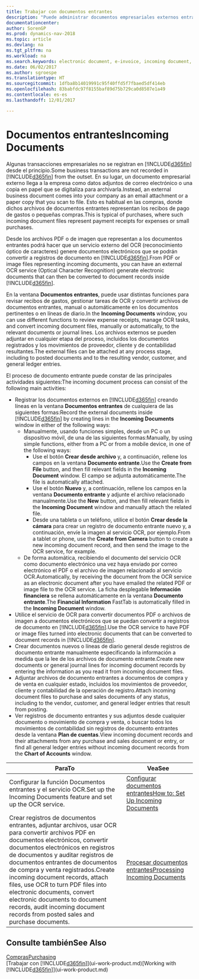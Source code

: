 ```yaml
---
title: Trabajar con documentos entrantes
description: "Puede administrar documentos empresariales externos entrantes, como recibos de pago o PDF, administrar tareas de OCR y convertir archivos a documentos y registros electrónicos en Dynamics NAV."
documentationcenter: 
author: SorenGP
ms.prod: dynamics-nav-2018
ms.topic: article
ms.devlang: na
ms.tgt_pltfrm: na
ms.workload: na
ms.search.keywords: electronic document, e-invoice, incoming document, OCR, ecommerce, document exchange, import invoice
ms.date: 06/02/2017
ms.author: sgroespe
ms.translationtype: HT
ms.sourcegitcommit: 1dfba8b14019991c95f40ffd5f7fbaed5df414eb
ms.openlocfilehash: 83babfdc97f8155baf89d75b729ca0d8507e1a49
ms.contentlocale: es-es
ms.lasthandoff: 12/01/2017

---
```

# <a name="incoming-documents"></a><span data-ttu-id="abca9-103">Documentos entrantes</span><span class="sxs-lookup"><span data-stu-id="abca9-103">Incoming Documents</span></span>
<span data-ttu-id="abca9-104">Algunas transacciones empresariales no se registran en [!INCLUDE[d365fin](includes/d365fin_md.md)] desde el principio.</span><span class="sxs-lookup"><span data-stu-id="abca9-104">Some business transactions are not recorded in [!INCLUDE[d365fin](includes/d365fin_md.md)] from the outset.</span></span> <span data-ttu-id="abca9-105">En su lugar, un documento empresarial externo llega a la empresa como datos adjuntos de correo electrónico o una copia en papel que se digitaliza para archivarla.</span><span class="sxs-lookup"><span data-stu-id="abca9-105">Instead, an external business document comes into your company as an email attachment or a paper copy that you scan to file.</span></span> <span data-ttu-id="abca9-106">Esto es habitual en las compras, donde dichos archivos de documentos entrantes representan los recibos de pago de gastos o pequeñas compras.</span><span class="sxs-lookup"><span data-stu-id="abca9-106">This is typical of purchases, where such incoming document files represent payment receipts for expenses or small purchases.</span></span>

<span data-ttu-id="abca9-107">Desde los archivos PDF o de imagen que representan a los documentos entrantes podrá hacer que un servicio externo del OCR (reconocimiento óptico de caracteres) genere documentos electrónicos que se podrán convertir a registros de documento en [!INCLUDE[d365fin](includes/d365fin_md.md)].</span><span class="sxs-lookup"><span data-stu-id="abca9-107">From PDF or image files representing incoming documents, you can have an external OCR service (Optical Character Recognition) generate electronic documents that can then be converted to document records inside [!INCLUDE[d365fin](includes/d365fin_md.md)].</span></span>

<span data-ttu-id="abca9-108">En la ventana **Documentos entrantes**, puede usar distintas funciones para revisar recibos de gastos, gestionar tareas de OCR y convertir archivos de documentos entrantes, manual o automáticamente en los documentos pertinentes o en líneas de diario.</span><span class="sxs-lookup"><span data-stu-id="abca9-108">In the **Incoming Documents** window, you can use different functions to review expense receipts, manage OCR tasks, and convert incoming document files, manually or automatically, to the relevant documents or journal lines.</span></span> <span data-ttu-id="abca9-109">Los archivos externos se pueden adjuntar en cualquier etapa del proceso, incluidos los documentos registrados y los movimientos de proveedor, cliente y de contabilidad resultantes.</span><span class="sxs-lookup"><span data-stu-id="abca9-109">The external files can be attached at any process stage, including to posted documents and to the resulting vendor, customer, and general ledger entries.</span></span>

<span data-ttu-id="abca9-110">El proceso de documento entrante puede constar de las principales actividades siguientes:</span><span class="sxs-lookup"><span data-stu-id="abca9-110">The incoming document process can consist of the following main activities:</span></span>

* <span data-ttu-id="abca9-111">Registrar los documentos externos en [!INCLUDE[d365fin](includes/d365fin_md.md)] creando líneas en la ventana **Documentos entrantes** de cualquiera de las siguientes formas:</span><span class="sxs-lookup"><span data-stu-id="abca9-111">Record the external documents inside [!INCLUDE[d365fin](includes/d365fin_md.md)] by creating lines in the **Incoming Documents** window in either of the following ways:</span></span>
  * <span data-ttu-id="abca9-112">Manualmente, usando funciones simples, desde un PC o un dispositivo móvil, de una de las siguientes formas:</span><span class="sxs-lookup"><span data-stu-id="abca9-112">Manually, by using simple functions, either from a PC or from a mobile device, in one of the following ways:</span></span>
    * <span data-ttu-id="abca9-113">Use el botón **Crear desde archivo** y, a continuación, rellene los campos en la ventana **Documento entrante**.</span><span class="sxs-lookup"><span data-stu-id="abca9-113">Use the **Create from File** button, and then fill relevant fields in the **Incoming Document** window.</span></span> <span data-ttu-id="abca9-114">El campo se adjunta automáticamente.</span><span class="sxs-lookup"><span data-stu-id="abca9-114">The file is automatically attached.</span></span>  
    * <span data-ttu-id="abca9-115">Use el botón **Nuevo** y, a continuación, rellene los campos en la ventana **Documento entrante** y adjunte el archivo relacionado manualmente.</span><span class="sxs-lookup"><span data-stu-id="abca9-115">Use the **New** button, and then fill relevant fields in the **Incoming Document** window and manually attach the related file.</span></span>
    * <span data-ttu-id="abca9-116">Desde una tableta o un teléfono, utilice el botón **Crear desde la cámara** para crear un registro de documento entrante nuevo y, a continuación, envíe la imagen al servicio OCR, por ejemplo.</span><span class="sxs-lookup"><span data-stu-id="abca9-116">From a tablet or phone, use the **Create from Camera** button to create a new incoming document record, and then send the image to the OCR service, for example.</span></span>
  * <span data-ttu-id="abca9-117">De forma automática, recibiendo el documento del servicio OCR como documento electrónico una vez haya enviado por correo electrónico el PDF o el archivo de imagen relacionado al servicio OCR.</span><span class="sxs-lookup"><span data-stu-id="abca9-117">Automatically, by receiving the document from the OCR service as an electronic document after you have emailed the related PDF or image file to the OCR service.</span></span> <span data-ttu-id="abca9-118">La ficha desplegable **Información financiera** se rellena automáticamente en la ventana **Documento entrante**.</span><span class="sxs-lookup"><span data-stu-id="abca9-118">The **Financial Information** FastTab is automatically filled in the **Incoming Document** window.</span></span>
* <span data-ttu-id="abca9-119">Utilice el servicio de OCR para convertir documentos PDF o archivos de imagen a documentos electrónicos que se puedan convertir a registros de documento en [!INCLUDE[d365fin](includes/d365fin_md.md)].</span><span class="sxs-lookup"><span data-stu-id="abca9-119">Use the OCR service to have PDF or image files turned into electronic documents that can be converted to document records in [!INCLUDE[d365fin](includes/d365fin_md.md)].</span></span>
* <span data-ttu-id="abca9-120">Crear documentos nuevos o líneas de diario general desde registros de documento entrante manualmente especificando la información a medida que la lee de los archivos de documento entrante.</span><span class="sxs-lookup"><span data-stu-id="abca9-120">Create new documents or general journal lines for incoming document records by entering the information as you read it from incoming document files.</span></span>
* <span data-ttu-id="abca9-121">Adjuntar archivos de documento entrantes a documentos de compra y de venta en cualquier estado, incluidos los movimientos de proveedor, cliente y contabilidad de la operación de registro.</span><span class="sxs-lookup"><span data-stu-id="abca9-121">Attach incoming document files to purchase and sales documents of any status, including to the vendor, customer, and general ledger entries that result from posting.</span></span>
* <span data-ttu-id="abca9-122">Ver registros de documento entrantes y sus adjuntos desde cualquier documento o movimiento de compra y venta, o buscar todos los movimientos de contabilidad sin registros de documento entrantes desde la ventana **Plan de cuentas**.</span><span class="sxs-lookup"><span data-stu-id="abca9-122">View incoming document records and their attachments from any purchase and sales document or entry, or find all general ledger entries without incoming document records from the **Chart of Accounts** window.</span></span>

| <span data-ttu-id="abca9-123">Para</span><span class="sxs-lookup"><span data-stu-id="abca9-123">To</span></span> | <span data-ttu-id="abca9-124">Vea</span><span class="sxs-lookup"><span data-stu-id="abca9-124">See</span></span> |
| --- | --- |
| <span data-ttu-id="abca9-125">Configurar la función Documentos entrantes y el servicio OCR.</span><span class="sxs-lookup"><span data-stu-id="abca9-125">Set up the Incoming Documents feature and set up the OCR service.</span></span> |[<span data-ttu-id="abca9-126">Configurar documentos entrantes</span><span class="sxs-lookup"><span data-stu-id="abca9-126">How to: Set Up Incoming Documents</span></span>](across-how-setup-income-documents.md) |
| <span data-ttu-id="abca9-127">Crear registros de documentos entrantes, adjuntar archivos, usar OCR para convertir archivos PDF en documentos electrónicos, convertir documentos electrónicos en registros de documentos y auditar registros de documentos entrantes de documentos de compra y venta registrados.</span><span class="sxs-lookup"><span data-stu-id="abca9-127">Create incoming document records, attach files, use OCR to turn PDF files into electronic documents, convert electronic documents to document records, audit incoming document records from posted sales and purchase documents.</span></span> |[<span data-ttu-id="abca9-128">Procesar documentos entrantes</span><span class="sxs-lookup"><span data-stu-id="abca9-128">Processing Incoming Documents</span></span>](across-process-income-documents.md) |

## <a name="see-also"></a><span data-ttu-id="abca9-129">Consulte también</span><span class="sxs-lookup"><span data-stu-id="abca9-129">See Also</span></span>
[<span data-ttu-id="abca9-130">Compras</span><span class="sxs-lookup"><span data-stu-id="abca9-130">Purchasing</span></span>](purchasing-manage-purchasing.md)  
<span data-ttu-id="abca9-131">[Trabajar con [!INCLUDE[d365fin](includes/d365fin_md.md)]](ui-work-product.md)</span><span class="sxs-lookup"><span data-stu-id="abca9-131">[Working with [!INCLUDE[d365fin](includes/d365fin_md.md)]](ui-work-product.md)</span></span>

